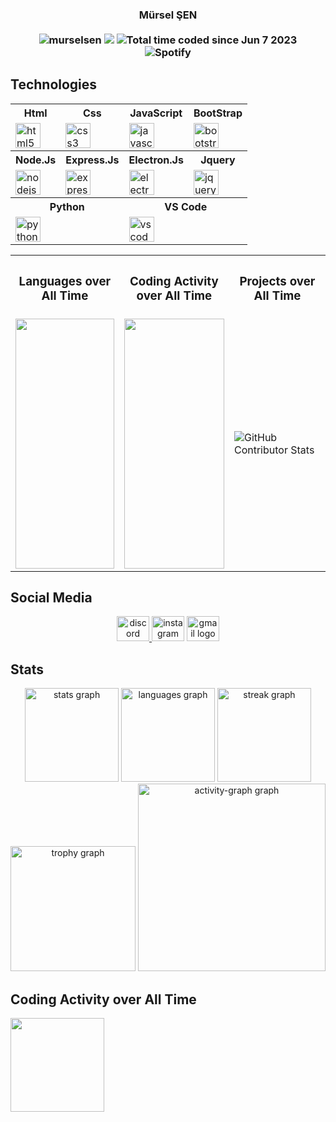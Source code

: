 <h3 align="center">
  <strong>
    Mürsel ŞEN
  </strong>
  <br /><br />
  <img src="https://komarev.com/ghpvc/?username=murselsen&label=Profile%20views&color=0e75b6&style=flat" alt="murselsen" />
  <img src="https://visitor-badge.laobi.icu/badge?page_id=murselsen.murselsen&" />
  <img src="https://wakatime.com/badge/user/602e419d-f1c9-4979-ac85-a3da5d93f7e7.svg"
    alt="Total time coded since Jun 7 2023" />
  <br />
  <img src="https://spotify-github-profile.kittinanx.com/api/view.svg?uid=11186162261&redirect=true][https://spotify-github-profile.kittinanx.com/api/view.svg?uid=11186162261&cover_image=true&theme=novatorem&show_offline=true&background_color=121212&interchange=true&bar_color=df18e2&bar_color_cover=false" alt="Spotify"/>
</h3>
 
## Technologies

<div align="center">
  <table>
    <tr>
      <th>Html</th>
      <th>Css</th>
      <th>JavaScript</th>
      <th>BootStrap</th>
    </tr>
    <tr>
      <td><img src="https://cdn.jsdelivr.net/gh/devicons/devicon/icons/html5/html5-original.svg" alt="html5 logo"
          height="40" /></td>
          <td><img src="https://cdn.jsdelivr.net/gh/devicons/devicon/icons/css3/css3-original.svg" alt="css3 logo"
          height="40" /></td>
          <td><img src="https://cdn.simpleicons.org/javascript/F7DF1E" alt="javascript logo" height="40" /></td>
          <td><img src="https://cdn.jsdelivr.net/gh/devicons/devicon/icons/bootstrap/bootstrap-original.svg"
          alt="bootstrap logo" height="40" /></td>
    </tr>
    <tr>
      <th>Node.Js</th>
      <th>Express.Js</th>
      <th>Electron.Js</th>
      <th>Jquery</th>
    </tr>
    <tr>
      <td><img src="https://cdn.simpleicons.org/nodedotjs/339933" alt="nodejs logo" height="40" /></td>
         <td><img src="https://cdn.simpleicons.org/express/fff000" alt="express logo" height="40" /></td>
          <td><img src="https://cdn.simpleicons.org/electron/47848F" alt="electron logo" height="40" /></td>
         <td><img src="https://cdn.simpleicons.org/jquery/47848F" alt="jquery logo" height="40" /></td>
    </tr>
    <tr>
      <th colspan="2">Python</th>
      <th colspan="2">VS Code</th>
    </tr>
    <tr>
       <td colspan="2"><img src="https://cdn.jsdelivr.net/gh/devicons/devicon/icons/python/python-original.svg"
          alt="python logo" height="40" /></td>
           <td colspan="2"><img src="https://cdn.jsdelivr.net/gh/devicons/devicon/icons/vscode/vscode-original.svg"
          alt="vscode logo" height="40" /></td>
    </tr>
  </table>
</div>

<table style="border:0; width: 100%;">
  <tr>
    <th>
      <h3>Languages over All Time</h3>
    </th>
    <th>
      <h3>Coding Activity over All Time</h3>
    </th>
    <th>
      <h3>Projects over All Time</h3>
    </th>
  </tr>
  <tr>
    <td>
      <img src="https://wakatime.com/share/@murselsen/3ba3d656-553a-41bf-a57b-3da03f750117.svg" height="400"
        width="100%" />
    </td>
    <td>
      <img src="https://wakatime.com/share/@murselsen/c7f22644-7e1e-45f5-9c69-eac94f1f09e6.svg" height="400"
        width="100%" />
    </td>
    <td>
      <img
        src="https://github-contributor-stats.vercel.app/api?username=murselsen&limit=5&theme=gruvbox&combine_all_yearly_contributions=true"
        alt="GitHub Contributor Stats" />
    </td>
  </tr>
</table>





## Social Media

<p align="center">
  <a href="https://discord.com/users/643474762085040138" target='__blank'>
    <img src="https://raw.githubusercontent.com/poyrazavsever/readme-maker/main/public/SocialMedia/discord/default.svg"
      alt="discord logo" height="40" width="52" />
  </a>
  <a href="https://www.instagram.com/35_mursel/" target='__blank'>
    <img
      src="https://raw.githubusercontent.com/poyrazavsever/readme-maker/main/public/SocialMedia/instagram/default.svg"
      alt="instagram logo" height="40" width="52" /></a>
  <a href="mailto:murselsen803@gmail.com" target='__blank'>
    <img src="https://raw.githubusercontent.com/poyrazavsever/readme-maker/main/public/SocialMedia/gmail/default.svg"
      alt="gmail logo" height="40" width="52" /></a>
</p>

## Stats

<p align="center">
  <img
    src="https://github-readme-stats.vercel.app/api?username=murselsen&hide_title=false&hide_rank=false&show_icons=true&include_all_commits=true&count_private=true&disable_animations=false&theme=dracula"
    height="150" alt="stats graph" />
  <img
    src="https://github-readme-stats.vercel.app/api/top-langs?username=murselsen&locale=en&hide_title=false&layout=compact&card_width=320&langs_count=5&theme=dracula&hide_border=false&order=2"
    height="150" alt="languages graph" />
  <img
    src="https://streak-stats.demolab.com?user=murselsen&locale=en&mode=daily&theme=dracula&hide_border=false&border_radius=5&order=3"
    height="150" alt="streak graph" />
  <img
    src="https://github-profile-trophy.vercel.app/?username=murselsen&theme=dracula&column=-1&row=1&margin-w=8&margin-h=8&no-bg=false&no-frame=false&order=4"
    height="200" alt="trophy graph" />
  <img
    src="https://github-readme-activity-graph.vercel.app/graph?username=murselsen&radius=16&theme=react&area=true&order=5"
    height="300" alt="activity-graph graph" />
</p>

## Coding Activity over All Time

<img src="https://wakatime.com/share/@murselsen/4aa100ab-f0ee-4a0b-9163-ed35b5af9c93.svg" height="150"></img>
